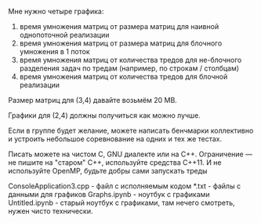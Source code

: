 Мне нужно четыре графика:
1) время умножения матриц от размера матриц для наивной однопоточной реализации
2) время умножения матриц от размера матриц для блочного умножения в 1 поток
3) время умножения матриц от количества тредов для не-блочного разделения задач по тредам (например, по строкам / столбцам)
4) время умножения матриц от количества тредов для блочной реализации

Размер матриц для (3,4) давайте возьмём 20 MB.

Графики для (2,4) должны получиться как можно лучше.

Если в группе будет желание, можете написать бенчмарки коллективно и устроить небольшое соревнование на одних и тех же тестах.

Писать можете на чистом С, GNU диалекте или на C++. Ограничение — не пишите на "старом" С++, используйте средства С++11. И не используйте OpenMP, будьте добры сами запускать треды

ConsoleApplication3.cpp - файл с исполняемым кодом
*.txt - файлы с данными для графиков
Graphs.ipynb - ноутбук с графиками
Untitled.ipynb - старый ноутбук с графиками, там нечего смотреть, нужен чисто технически.
